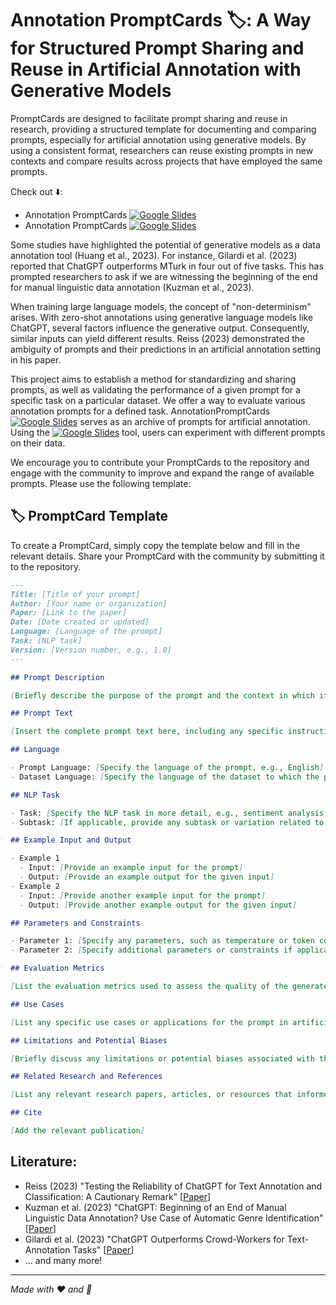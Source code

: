 # Annotation PromptCards 🏷️: A Way for Structured Prompt Sharing and Reuse in Artificial Annotation with Generative Models

PromptCards are designed to facilitate prompt sharing and reuse in research, providing a structured template for documenting and comparing prompts, especially for artificial annotation using generative models. By using a consistent format, researchers can reuse existing prompts in new contexts and compare results across projects that have employed the same prompts.

Check out ⬇️:
* Annotation PromptCards [![Google Slides](https://img.shields.io/badge/Archive-yellow?logo=google-slides)](https://huggingface.co/spaces/chkla/AnnotationPromptCards)
* Annotation PromptCards [![Google Slides](https://img.shields.io/badge/Playground-green?logo=google-slides)](https://huggingface.co/spaces/chkla/PromptCardsPlayground)

Some studies have highlighted the potential of generative models as a data annotation tool (Huang et al., 2023). For instance, Gilardi et al. (2023) reported that ChatGPT outperforms MTurk in four out of five tasks. This has prompted researchers to ask if we are witnessing the beginning of the end for manual linguistic data annotation (Kuzman et al., 2023).

When training large language models, the concept of "non-determinism" arises. With zero-shot annotations using generative language models like ChatGPT, several factors influence the generative output. Consequently, similar inputs can yield different results. Reiss (2023) demonstrated the ambiguity of prompts and their predictions in an artificial annotation setting in his paper.

This project aims to establish a method for standardizing and sharing prompts, as well as validating the performance of a given prompt for a specific task on a particular dataset. We offer a way to evaluate various annotation prompts for a defined task. AnnotationPromptCards [![Google Slides](https://img.shields.io/badge/Archive-yellow?logo=google-slides)](https://huggingface.co/spaces/chkla/AnnotationPromptCards) serves as an archive of prompts for artificial annotation. Using the [![Google Slides](https://img.shields.io/badge/Playground-green?logo=google-slides)](https://huggingface.co/spaces/chkla/PromptCardsPlayground) tool, users can experiment with different prompts on their data.

We encourage you to contribute your PromptCards to the repository and engage with the community to improve and expand the range of available prompts. Please use the following template:

## 🏷️ PromptCard Template

To create a PromptCard, simply copy the template below and fill in the relevant details. Share your PromptCard with the community by submitting it to the repository.

```markdown
---
Title: [Title of your prompt]
Author: [Your name or organization]
Paper: [Link to the paper]
Date: [Date created or updated]
Language: [Language of the prompt]
Task: [NLP task]
Version: [Version number, e.g., 1.0]
---

## Prompt Description

[Briefly describe the purpose of the prompt and the context in which it is intended to be used, especially in the context of artificial annotation with generative models.]

## Prompt Text

[Insert the complete prompt text here, including any specific instructions or formatting.]

## Language

- Prompt Language: [Specify the language of the prompt, e.g., English]
- Dataset Language: [Specify the language of the dataset to which the prompt is applied, e.g., English]

## NLP Task

- Task: [Specify the NLP task in more detail, e.g., sentiment analysis, named entity recognition, summarization]
- Subtask: [If applicable, provide any subtask or variation related to the main NLP task, e.g., binary sentiment classification, multi-class sentiment classification]

## Example Input and Output

- Example 1
  - Input: [Provide an example input for the prompt]
  - Output: [Provide an example output for the given input]
- Example 2
  - Input: [Provide another example input for the prompt]
  - Output: [Provide another example output for the given input]

## Parameters and Constraints

- Parameter 1: [Specify any parameters, such as temperature or token count]
- Parameter 2: [Specify additional parameters or constraints if applicable]

## Evaluation Metrics

[List the evaluation metrics used to assess the quality of the generated artificial annotations, such as accuracy, F1 score, or BLEU score.]

## Use Cases

[List any specific use cases or applications for the prompt in artificial annotation, such as data annotation, semi-supervised learning, or active learning.]

## Limitations and Potential Biases

[Briefly discuss any limitations or potential biases associated with the prompt, as well as any steps taken to mitigate them, in the context of artificial annotation with generative models.]

## Related Research and References

[List any relevant research papers, articles, or resources that informed the creation of the prompt or are closely related to it, especially in the area of artificial annotation with generative models. Include proper citations where applicable.]

## Cite

[Add the relevant publication]


```

## Literature:
* Reiss (2023) "Testing the Reliability of ChatGPT for Text Annotation and Classification: A Cautionary Remark" [[Paper](https://www.dropbox.com/s/3z7okruhft74o1a/ChatGPT_Reliability_0405.pdf?dl=0)]
* Kuzman et al. (2023) "ChatGPT: Beginning of an End of Manual Linguistic Data Annotation? Use Case of Automatic Genre Identification" [[Paper](https://www.semanticscholar.org/reader/31f44f0f2124c54e47f4df54dec63118232c25da)]
* Gilardi et al. (2023) "ChatGPT Outperforms Crowd-Workers for Text-Annotation Tasks" [[Paper](https://arxiv.org/pdf/2303.15056.pdf)]
* ... and many more!

---

_Made with ❤️ and 🤖_
